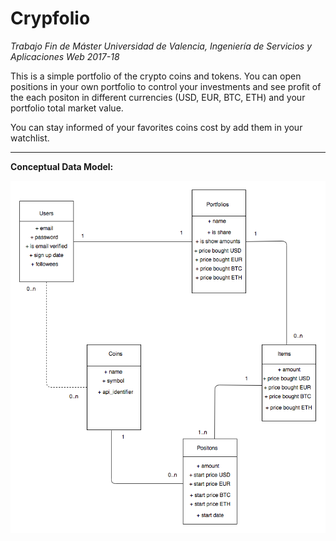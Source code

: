 # Crypfolio

*Trabajo Fin de Máster
Universidad de Valencia, Ingeniería de Servicios y Aplicaciones Web 2017-18*


 This is a simple portfolio of the crypto coins and tokens. You can open 
 positions in your own portfolio to control your investments and see profit of the each positon
 in different currencies (USD, EUR, BTC, ETH) and your portfolio total market value.
 
 You can stay informed of your favorites coins cost by add them in your watchlist.

-----

**Conceptual Data Model:**

![Conceptual Data Model](database/CrypFolio-Conceptual_Model_UML.png "Conceptual Data Model")
